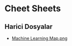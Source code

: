 # Cheet Sheets

## Harici Dosyalar

* [Machine Learning Map.png](https://github.com/yedhrab/YArtificalIntelligent/tree/943d0fb6df85354a4b7fef1f98c7cc98b42a380d/Cheet%20Sheets/Machine%20Learning%20Map.png)

